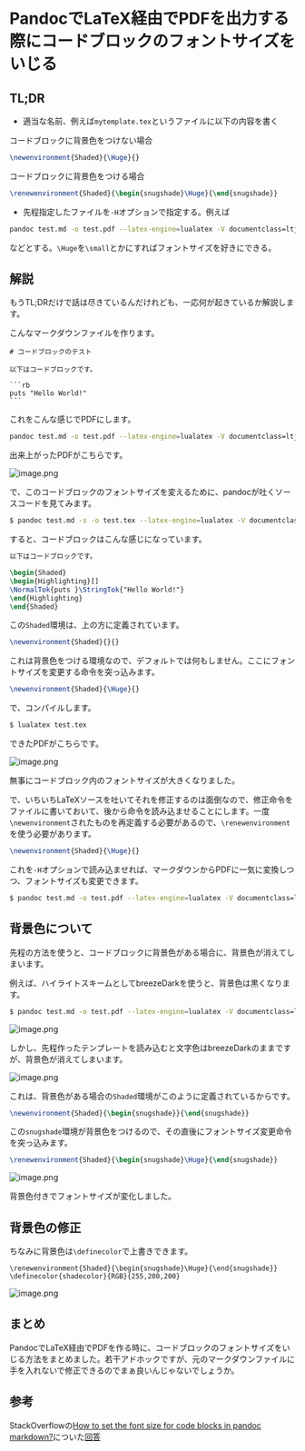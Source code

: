 # PandocでLaTeX経由でPDFを出力する際にコードブロックのフォントサイズをいじる

## TL;DR

* 適当な名前、例えば`mytemplate.tex`というファイルに以下の内容を書く

コードブロックに背景色をつけない場合

```tex:mytemplate.tex
\newenvironment{Shaded}{\Huge}{}
```

コードブロックに背景色をつける場合

```tex:mytemplate.tex
\renewenvironment{Shaded}{\begin{snugshade}\Huge}{\end{snugshade}}
```

* 先程指定したファイルを`-H`オプションで指定する。例えば

```sh
pandoc test.md -o test.pdf --latex-engine=lualatex -V documentclass=ltjarticle -H mytemplate.tex
```

などとする。`\Huge`を`\small`とかにすればフォントサイズを好きにできる。

## 解説

もうTL;DRだけで話は尽きているんだけれども、一応何が起きているか解説します。

こんなマークダウンファイルを作ります。

    # コードブロックのテスト
    
    以下はコードブロックです。
    
    ```rb
    puts "Hello World!"
    ```

これをこんな感じでPDFにします。

```sh
pandoc test.md -o test.pdf --latex-engine=lualatex -V documentclass=ltjarticle
```

出来上がったPDFがこちらです。

![image.png](https://qiita-image-store.s3.ap-northeast-1.amazonaws.com/0/79744/3fdb2977-00a3-31cb-a7b3-254120ea83d4.png)

で、このコードブロックのフォントサイズを変えるために、pandocが吐くソースコードを見てみます。

```sh
$ pandoc test.md -s -o test.tex --latex-engine=lualatex -V documentclass=ltjarticle
```

すると、コードブロックはこんな感じになっています。

```tex
以下はコードブロックです。

\begin{Shaded}
\begin{Highlighting}[]
\NormalTok{puts }\StringTok{"Hello World!"}
\end{Highlighting}
\end{Shaded}
```

この`Shaded`環境は、上の方に定義されています。

```tex
\newenvironment{Shaded}{}{}
```

これは背景色をつける環境なので、デフォルトでは何もしません。ここにフォントサイズを変更する命令を突っ込みます。

```tex
\newenvironment{Shaded}{\Huge}{}
```

で、コンパイルします。

```sh
$ lualatex test.tex 
```

できたPDFがこちらです。

![image.png](https://qiita-image-store.s3.ap-northeast-1.amazonaws.com/0/79744/635a5c57-82e2-2e5c-2dea-53ede69370f2.png)

無事にコードブロック内のフォントサイズが大きくなりました。

で、いちいちLaTeXソースを吐いてそれを修正するのは面倒なので、修正命令をファイルに書いておいて、後から命令を読み込ませることにします。一度`\newenvironment`されたものを再定義する必要があるので、`\renewenvironment`を使う必要があります。

```tex:mytemplate.tex
\newenvironment{Shaded}{\Huge}{}
```

これを`-H`オプションで読み込ませれば、マークダウンからPDFに一気に変換しつつ、フォントサイズも変更できます。

```sh
$ pandoc test.md -o test.pdf --latex-engine=lualatex -V documentclass=ltjarticle -H mytemplate.tex
```

## 背景色について

先程の方法を使うと、コードブロックに背景色がある場合に、背景色が消えてしまいます。

例えば、ハイライトスキームとしてbreezeDarkを使うと、背景色は黒くなります。

```sh
$ pandoc test.md -o test.pdf --latex-engine=lualatex -V documentclass=ltjarticle --highlight-style=breezeDark
```

![image.png](https://qiita-image-store.s3.ap-northeast-1.amazonaws.com/0/79744/2a360e47-83e9-a8ea-34d1-54970c94d74e.png)

しかし、先程作ったテンプレートを読み込むと文字色はbreezeDarkのままですが、背景色が消えてしまいます。

![image.png](https://qiita-image-store.s3.ap-northeast-1.amazonaws.com/0/79744/ad884806-bf3c-4d22-1c8b-2ea14bb1fab2.png)

これは、背景色がある場合の`Shaded`環境がこのように定義されているからです。

```tex
\newenvironment{Shaded}{\begin{snugshade}}{\end{snugshade}}
```

この`snugshade`環境が背景色をつけるので、その直後にフォントサイズ変更命令を突っ込みます。

```tex:mytemplate.tex
\renewenvironment{Shaded}{\begin{snugshade}\Huge}{\end{snugshade}}
```

![image.png](https://qiita-image-store.s3.ap-northeast-1.amazonaws.com/0/79744/21398ffb-61db-6b1a-8d04-45bdb1435a77.png)

背景色付きでフォントサイズが変化しました。

## 背景色の修正

ちなみに背景色は`\definecolor`で上書きできます。

```tex:mytemplate
\renewenvironment{Shaded}{\begin{snugshade}\Huge}{\end{snugshade}}
\definecolor{shadecolor}{RGB}{255,200,200}
```

![image.png](https://qiita-image-store.s3.ap-northeast-1.amazonaws.com/0/79744/8f717364-67c1-7fba-228e-2a42179428cb.png)

## まとめ

PandocでLaTeX経由でPDFを作る時に、コードブロックのフォントサイズをいじる方法をまとめました。若干アドホックですが、元のマークダウンファイルに手を入れないで修正できるのでまぁ良いんじゃないでしょうか。

## 参考

StackOverflowの[How to set the font size for code blocks in pandoc markdown?](https://stackoverflow.com/questions/27000906/how-to-set-the-font-size-for-code-blocks-in-pandoc-markdown)についた[回答](https://stackoverflow.com/a/27159300)
